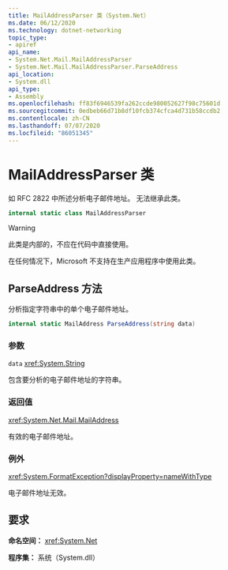 ```yaml
---
title: MailAddressParser 类（System.Net）
ms.date: 06/12/2020
ms.technology: dotnet-networking
topic_type:
- apiref
api_name:
- System.Net.Mail.MailAddressParser
- System.Net.Mail.MailAddressParser.ParseAddress
api_location:
- System.dll
api_type:
- Assembly
ms.openlocfilehash: ff83f6946539fa262ccde980052627f98c75601d
ms.sourcegitcommit: 0edbeb66d71b8df10fcb374cfca4d731b58ccdb2
ms.contentlocale: zh-CN
ms.lasthandoff: 07/07/2020
ms.locfileid: "86051345"
---
```

# <a name="mailaddressparser-class"></a>MailAddressParser 类

如 RFC 2822 中所述分析电子邮件地址。 无法继承此类。

```csharp
internal static class MailAddressParser
```

> [!WARNING]
> 此类是内部的，不应在代码中直接使用。
>
> 在任何情况下，Microsoft 不支持在生产应用程序中使用此类。

## <a name="parseaddress-method"></a>ParseAddress 方法

分析指定字符串中的单个电子邮件地址。

```csharp
internal static MailAddress ParseAddress(string data)
```

### <a name="parameters"></a>参数

`data` <xref:System.String>

包含要分析的电子邮件地址的字符串。

### <a name="return-value"></a>返回值

<xref:System.Net.Mail.MailAddress>

有效的电子邮件地址。

### <a name="exceptions"></a>例外

<xref:System.FormatException?displayProperty=nameWithType>

电子邮件地址无效。

## <a name="requirements"></a>要求

**命名空间：** <xref:System.Net>

**程序集：** 系统（System.dll）
